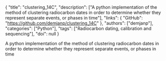 {
  "title": "clustering_14C",
  "description": ["A python implementation of the method of clustering radiocarbon dates in order to determine whether they represent separate events, or phases in time"],
  "links": {
    "GitHub": "https://github.com/demjanp/clustering_14C"
  },
  "authors": ["demjanp"],
  "categories": ["Python"],
  "tags": ["Radiocarbon dating, calibration and sequencing"],
  "doi": null
}

<!-- Generated by csv2md.R – do not edit by hand -->

A python implementation of the method of clustering radiocarbon dates in order to determine whether they represent separate events, or phases in time